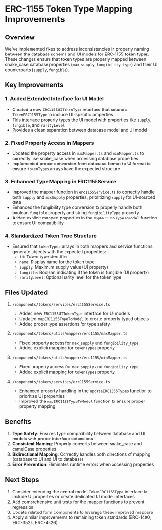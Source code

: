 # ERC-1155 Token Type Mapping Improvements

## Overview

We've implemented fixes to address inconsistencies in property naming between the database schema and UI models for ERC-1155 token types. These changes ensure that token types are properly mapped between snake_case database properties (`max_supply`, `fungibility_type`) and their UI counterparts (`supply`, `fungible`).

## Key Improvements

### 1. Added Extended Interface for UI Model

- Created a new `ERC1155UITokenType` interface that extends `TokenERC1155Type` to include UI-specific properties
- This interface properly types the UI model with properties like `supply`, `fungible`, and `rarityLevel`
- Provides a clean separation between database model and UI model

### 2. Fixed Property Access in Mappers

- Updated the property access in `maxMapper.ts` and `minMapper.ts` to correctly use snake_case when accessing database properties
- Implemented proper conversion from database format to UI format to ensure `tokenTypes` arrays have the expected structure

### 3. Enhanced Type Mapping in ERC1155Service

- Improved the mapper function in `erc1155Service.ts` to correctly handle both `supply` and `maxSupply` properties, prioritizing `supply` for UI-sourced data
- Enhanced the fungibility type conversion to properly handle both boolean `fungible` property and string `fungibilityType` property
- Added explicit mapped properties in the `mapERC1155TypeToModel` function to ensure UI compatibility

### 4. Standardized Token Type Structure

- Ensured that `tokenTypes` arrays in both mappers and service functions generate objects with the expected properties:
  - `id`: Token type identifier
  - `name`: Display name for the token type
  - `supply`: Maximum supply value (UI property)
  - `fungible`: Boolean indicating if the token is fungible (UI property)
  - `rarityLevel`: Optional rarity level for the token type

## Files Updated

1. `/components/tokens/services/erc1155Service.ts`
   - Added new `ERC1155UITokenType` interface for UI models
   - Updated `mapERC1155TypeToModel` to create properly typed objects
   - Added proper type assertions for type safety

2. `/components/tokens/utils/mappers/erc1155/maxMapper.ts`
   - Fixed property access for `max_supply` and `fungibility_type`
   - Added explicit mapping for `tokenTypes` property 

3. `/components/tokens/utils/mappers/erc1155/minMapper.ts`
   - Fixed property access for `max_supply` and `fungibility_type`
   - Added explicit mapping for `tokenTypes` property 

4. `/components/tokens/services/erc1155Service.ts`
   - Enhanced property handling in the `updateERC1155Types` function to prioritize UI properties
   - Improved the `mapERC1155TypeToModel` function to ensure proper property mapping

## Benefits

1. **Type Safety**: Ensures type compatibility between database and UI models with proper interface extensions
2. **Consistent Naming**: Properly converts between snake_case and camelCase properties
3. **Bidirectional Mapping**: Correctly handles both directions of mapping (database to UI and UI to database)
4. **Error Prevention**: Eliminates runtime errors when accessing properties

## Next Steps

1. Consider extending the central model `TokenERC1155Type` interface to include UI properties or create dedicated UI model interfaces
2. Add comprehensive unit tests for the mapper functions to prevent regression
3. Update related form components to leverage these improved mappers
4. Apply similar improvements to remaining token standards (ERC-1400, ERC-3525, ERC-4626)
